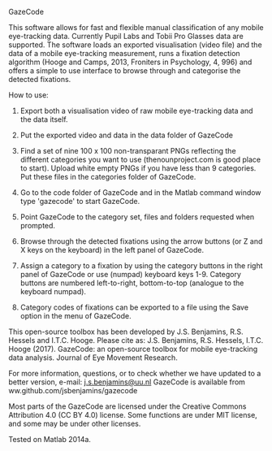 GazeCode

This software allows for fast and flexible manual classification of any
mobile eye-tracking data. Currently Pupil Labs and Tobii Pro Glasses data 
are supported. The software loads an exported visualisation (video file) 
and the data of a mobile eye-tracking measurement, runs a fixation
detection algorithm (Hooge and  Camps, 2013, Froniters in Psychology, 4,
996) and offers a simple to use interface to browse through and
categorise the detected fixations.

How to use:
1) Export both a visualisation video of raw mobile eye-tracking data and
the data itself.

2) Put the exported video and data in the data folder of GazeCode

3) Find a set of nine 100 x 100 non-transparant PNGs reflecting the
different categories you want to use (thenounproject.com is good place to
start). Upload white empty PNGs if you have less than 9 categories. Put
these files in the categories folder of GazeCode.

4) Go to the code folder of GazeCode and in the Matlab command window
type 'gazecode' to start GazeCode.

5) Point GazeCode to the category set, files and folders requested when
prompted.

6) Browse through the detected fixations using the arrow buttons (or Z
and X keys on the keyboard) in the left panel of GazeCode.

7) Assign a category to a fixation by using the category buttons in the
right panel of GazeCode or use (numpad) keyboard keys 1-9. Category
buttons are numbered left-to-right, bottom-to-top (analogue to the
keyboard numpad).

8) Category codes of fixations can be exported to a file using the Save
option in the menu of GazeCode.

This open-source toolbox has been developed by J.S. Benjamins, R.S.
Hessels and I.T.C. Hooge. Please cite as:
J.S. Benjamins, R.S. Hessels, I.T.C. Hooge (2017). GazeCode: an
open-source toolbox for mobile eye-tracking data analysis. Journal of Eye
Movement Research.

For more information, questions, or to check whether we have updated to a
better version, e-mail: j.s.benjamins@uu.nl 
GazeCode is available from ww.github.com/jsbenjamins/gazecode

Most parts of the GazeCode are licensed under the Creative Commons
Attribution 4.0 (CC BY 4.0) license. Some functions are under MIT
license, and some may be under other licenses.

Tested on Matlab 2014a.